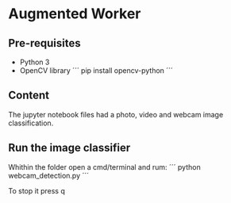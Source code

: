 # Augmented Worker
## Pre-requisites
- Python 3
- OpenCV library
´´´
pip install opencv-python
´´´

## Content
The jupyter notebook files had a photo, video and webcam image classification.

## Run the image classifier
Whithin the folder open a cmd/terminal and rum:
´´´
python webcam_detection.py
´´´

To stop it press q
